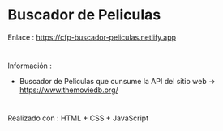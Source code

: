 # Buscador de Peliculas

Enlace : https://cfp-buscador-peliculas.netlify.app

#

Información :
- Buscador de Peliculas que cunsume la API del sitio web -> https://www.themoviedb.org/

#

Realizado con : HTML + CSS + JavaScript
